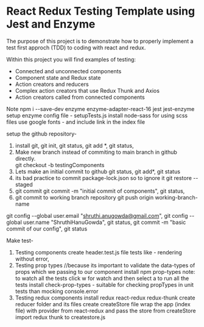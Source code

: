 # React Redux Testing Template using Jest and Enzyme

The purpose of this project is to demonstrate how to properly implement a test first approch (TDD) to coding with react and redux.

Within this project you will find examples of testing:

- Connected and unconnected components
- Component state and Redux state
- Action creators and reducers
- Complex action creators that use Redux Thunk and Axios
- Action creators called from connected components

Note
npm i --save-dev enzyme enzyme-adapter-react-16 jest jest-enzyme
setup enzyme config file - setupTests.js
install node-sass for using scss files
use google fonts - and include link in the index file

setup the github repository-

1. install git, git init, git status, git add \*, git status,
2. Make new branch instead of commiting to main branch in github directly.  
   git checkout -b testingComponents
3. Lets make an initial commit to github
   git status, git add\*, git status
4. its bad practice to commit package-lock.json so to ignore it
   git restore --staged <file>
5. git commit
   git commit -m "initial commit of components", git status,
6. git commit to working branch repository
   git push origin working-branch-name

git config --global user.email "shruthi.anugowda@gmail.com", git config --global user.name "ShruthiHanuGowda", git status, git commit -m "basic commit of our config", git status

Make test-

1. Testing components
   create header.test.js file
   tests like - rendering without error,
2. Testing prop types
   //because its important to validate the data-types of props which we passing to our component
   install npm prop-types
   note: to watch all the tests click w for watch and then select a to run all the tests
   install check-prop-types - suitable for checking propTypes in unit tests than mocking console.error
3. Testing redux components
   install redux react-redux redux-thunk
   create reducer folder and its files
   create createStore file
   wrap the app (index file) with provider from react-redux and pass the store from createStore
   import redux thunk to createstore.js
